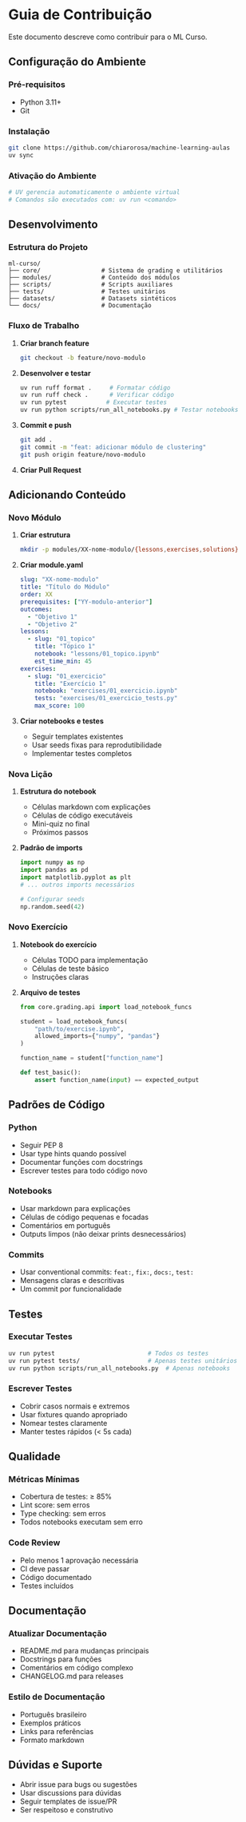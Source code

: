 # Guia de Contribuição

Este documento descreve como contribuir para o ML Curso.

## Configuração do Ambiente

### Pré-requisitos

- Python 3.11+
- Git

### Instalação

```bash
git clone https://github.com/chiarorosa/machine-learning-aulas
uv sync
```

### Ativação do Ambiente

```bash
# UV gerencia automaticamente o ambiente virtual
# Comandos são executados com: uv run <comando>
```

## Desenvolvimento

### Estrutura do Projeto

```
ml-curso/
├── core/                 # Sistema de grading e utilitários
├── modules/              # Conteúdo dos módulos
├── scripts/              # Scripts auxiliares
├── tests/                # Testes unitários
├── datasets/             # Datasets sintéticos
└── docs/                 # Documentação
```

### Fluxo de Trabalho

1. **Criar branch feature**

   ```bash
   git checkout -b feature/novo-modulo
   ```

2. **Desenvolver e testar**

   ```bash
   uv run ruff format .     # Formatar código
   uv run ruff check .      # Verificar código
   uv run pytest           # Executar testes
   uv run python scripts/run_all_notebooks.py # Testar notebooks
   ```

3. **Commit e push**

   ```bash
   git add .
   git commit -m "feat: adicionar módulo de clustering"
   git push origin feature/novo-modulo
   ```

4. **Criar Pull Request**

## Adicionando Conteúdo

### Novo Módulo

1. **Criar estrutura**

   ```bash
   mkdir -p modules/XX-nome-modulo/{lessons,exercises,solutions}
   ```

2. **Criar module.yaml**

   ```yaml
   slug: "XX-nome-modulo"
   title: "Título do Módulo"
   order: XX
   prerequisites: ["YY-modulo-anterior"]
   outcomes:
     - "Objetivo 1"
     - "Objetivo 2"
   lessons:
     - slug: "01_topico"
       title: "Tópico 1"
       notebook: "lessons/01_topico.ipynb"
       est_time_min: 45
   exercises:
     - slug: "01_exercicio"
       title: "Exercício 1"
       notebook: "exercises/01_exercicio.ipynb"
       tests: "exercises/01_exercicio_tests.py"
       max_score: 100
   ```

3. **Criar notebooks e testes**
   - Seguir templates existentes
   - Usar seeds fixas para reprodutibilidade
   - Implementar testes completos

### Nova Lição

1. **Estrutura do notebook**

   - Células markdown com explicações
   - Células de código executáveis
   - Mini-quiz no final
   - Próximos passos

2. **Padrão de imports**

   ```python
   import numpy as np
   import pandas as pd
   import matplotlib.pyplot as plt
   # ... outros imports necessários

   # Configurar seeds
   np.random.seed(42)
   ```

### Novo Exercício

1. **Notebook do exercício**

   - Células TODO para implementação
   - Células de teste básico
   - Instruções claras

2. **Arquivo de testes**

   ```python
   from core.grading.api import load_notebook_funcs

   student = load_notebook_funcs(
       "path/to/exercise.ipynb",
       allowed_imports={"numpy", "pandas"}
   )

   function_name = student["function_name"]

   def test_basic():
       assert function_name(input) == expected_output
   ```

## Padrões de Código

### Python

- Seguir PEP 8
- Usar type hints quando possível
- Documentar funções com docstrings
- Escrever testes para todo código novo

### Notebooks

- Usar markdown para explicações
- Células de código pequenas e focadas
- Comentários em português
- Outputs limpos (não deixar prints desnecessários)

### Commits

- Usar conventional commits: `feat:`, `fix:`, `docs:`, `test:`
- Mensagens claras e descritivas
- Um commit por funcionalidade

## Testes

### Executar Testes

```bash
uv run pytest                          # Todos os testes
uv run pytest tests/                   # Apenas testes unitários
uv run python scripts/run_all_notebooks.py  # Apenas notebooks
```

### Escrever Testes

- Cobrir casos normais e extremos
- Usar fixtures quando apropriado
- Nomear testes claramente
- Manter testes rápidos (< 5s cada)

## Qualidade

### Métricas Mínimas

- Cobertura de testes: ≥ 85%
- Lint score: sem erros
- Type checking: sem erros
- Todos notebooks executam sem erro

### Code Review

- Pelo menos 1 aprovação necessária
- CI deve passar
- Código documentado
- Testes incluídos

## Documentação

### Atualizar Documentação

- README.md para mudanças principais
- Docstrings para funções
- Comentários em código complexo
- CHANGELOG.md para releases

### Estilo de Documentação

- Português brasileiro
- Exemplos práticos
- Links para referências
- Formato markdown

## Dúvidas e Suporte

- Abrir issue para bugs ou sugestões
- Usar discussions para dúvidas
- Seguir templates de issue/PR
- Ser respeitoso e construtivo
